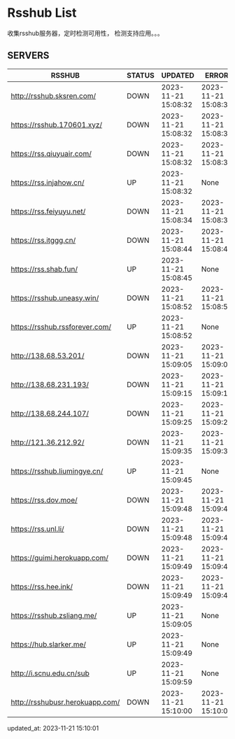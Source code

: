 # Rsshub List

收集rsshub服务器，定时检测可用性， 检测支持应用。。。


## SERVERS

|  RSSHUB   | STATUS  | UPDATED  | ERROR  | TWITTER |  
|  ----  | ----  | ----  | ----  | ---- |  
| http://rsshub.sksren.com/ | DOWN | 2023-11-21 15:08:32 | 2023-11-21 15:08:32 |  
| https://rsshub.170601.xyz/ | DOWN | 2023-11-21 15:08:32 | 2023-11-21 15:08:32 |  
| https://rss.qiuyuair.com/ | DOWN | 2023-11-21 15:08:32 | 2023-11-21 15:08:32 |  
| https://rss.injahow.cn/ | UP | 2023-11-21 15:08:32 | None ||  
| https://rss.feiyuyu.net/ | DOWN | 2023-11-21 15:08:34 | 2023-11-21 15:08:34 |  
| https://rss.itggg.cn/ | DOWN | 2023-11-21 15:08:44 | 2023-11-21 15:08:44 |  
| https://rss.shab.fun/ | UP | 2023-11-21 15:08:45 | None ||  
| https://rsshub.uneasy.win/ | DOWN | 2023-11-21 15:08:52 | 2023-11-21 15:08:52 |  
| https://rsshub.rssforever.com/ | UP | 2023-11-21 15:08:52 | None ||  
| http://138.68.53.201/ | DOWN | 2023-11-21 15:09:05 | 2023-11-21 15:09:05 |  
| http://138.68.231.193/ | DOWN | 2023-11-21 15:09:15 | 2023-11-21 15:09:15 |  
| http://138.68.244.107/ | DOWN | 2023-11-21 15:09:25 | 2023-11-21 15:09:25 |  
| http://121.36.212.92/ | DOWN | 2023-11-21 15:09:35 | 2023-11-21 15:09:35 |  
| https://rsshub.liumingye.cn/ | UP | 2023-11-21 15:09:45 | None ||  
| https://rss.dov.moe/ | DOWN | 2023-11-21 15:09:48 | 2023-11-21 15:09:48 |  
| https://rss.unl.li/ | DOWN | 2023-11-21 15:09:48 | 2023-11-21 15:09:48 |  
| https://guimi.herokuapp.com/ | DOWN | 2023-11-21 15:09:49 | 2023-11-21 15:09:49 |  
| https://rss.hee.ink/ | DOWN | 2023-11-21 15:09:49 | 2023-11-21 15:09:49 |  
| https://rsshub.zsliang.me/ | UP | 2023-11-21 15:09:05 | None |OK|  
| https://hub.slarker.me/ | UP | 2023-11-21 15:09:49 | None ||  
| http://i.scnu.edu.cn/sub | UP | 2023-11-21 15:09:59 | None ||  
| http://rsshubusr.herokuapp.com/ | DOWN | 2023-11-21 15:10:00 | 2023-11-21 15:10:00 |  
  

updated_at: 2023-11-21 15:10:01  
